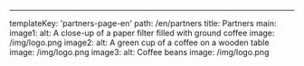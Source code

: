 ---
templateKey: 'partners-page-en'
path: /en/partners
title: Partners
main:
  image1:
    alt: A close-up of a paper filter filled with ground coffee
    image: /img/logo.png
  image2:
    alt: A green cup of a coffee on a wooden table
    image: /img/logo.png
  image3:
    alt: Coffee beans
    image: /img/logo.png